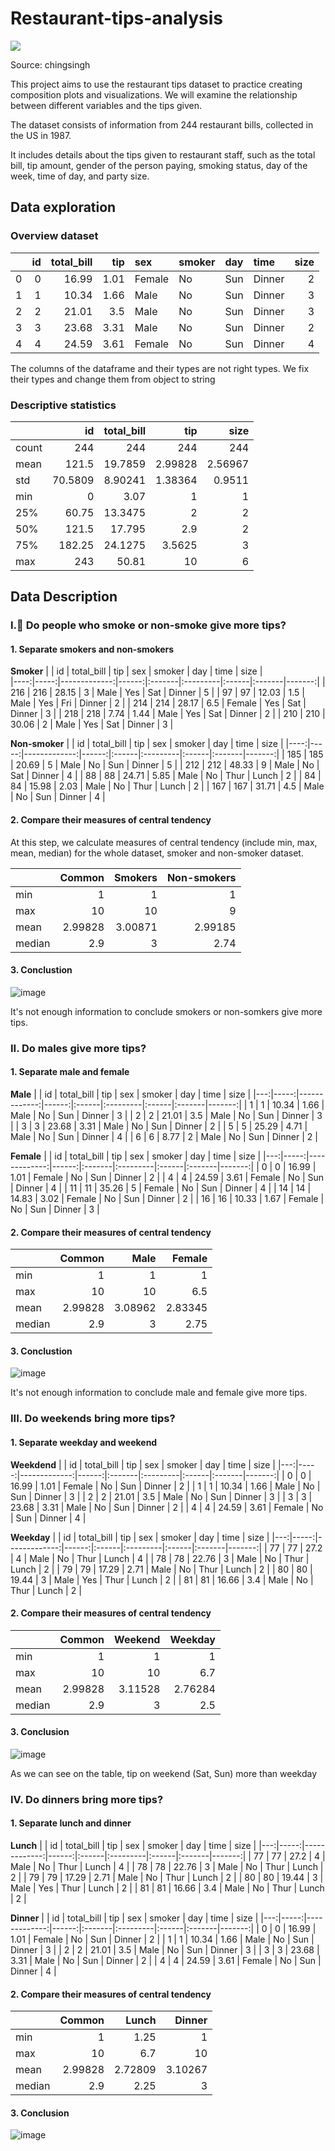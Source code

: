# Restaurant-tips-analysis
![](https://chingsingh.com/wp-content/uploads/2024/02/1706607374966.webp)

Source: chingsingh

This project aims to use the restaurant tips dataset to practice creating composition plots and visualizations. We will examine the relationship between different variables and the tips given.

The dataset consists of information from 244 restaurant bills, collected in the US in 1987.

It includes details about the tips given to restaurant staff, such as the total bill, tip amount, gender of the person paying, smoking status, day of the week, time of day, and party size.

## Data exploration
### Overview dataset

|    |   id |   total_bill |   tip | sex    | smoker   | day   | time   |   size |
|---:|-----:|-------------:|------:|:-------|:---------|:------|:-------|-------:|
|  0 |    0 |        16.99 |  1.01 | Female | No       | Sun   | Dinner |      2 |
|  1 |    1 |        10.34 |  1.66 | Male   | No       | Sun   | Dinner |      3 |
|  2 |    2 |        21.01 |  3.5  | Male   | No       | Sun   | Dinner |      3 |
|  3 |    3 |        23.68 |  3.31 | Male   | No       | Sun   | Dinner |      2 |
|  4 |    4 |        24.59 |  3.61 | Female | No       | Sun   | Dinner |      4 |

The columns of the dataframe and their types are not right types. We fix their types and change them from object to string

### Descriptive statistics

|       |       id |   total_bill |       tip |      size |
|:------|---------:|-------------:|----------:|----------:|
| count | 244      |    244       | 244       | 244       |
| mean  | 121.5    |     19.7859  |   2.99828 |   2.56967 |
| std   |  70.5809 |      8.90241 |   1.38364 |   0.9511  |
| min   |   0      |      3.07    |   1       |   1       |
| 25%   |  60.75   |     13.3475  |   2       |   2       |
| 50%   | 121.5    |     17.795   |   2.9     |   2       |
| 75%   | 182.25   |     24.1275  |   3.5625  |   3       |
| max   | 243      |     50.81    |  10       |   6       |

## Data Description
### I.🚬 Do people who smoke or non-smoke give more tips?
#### 1. Separate smokers and non-smokers

**Smoker**
|     |   id |   total_bill |   tip | sex    | smoker   | day   | time   |   size |  
|----:|-----:|-------------:|------:|:-------|:---------|:------|:-------|-------:|
| 216 |  216 |        28.15 |  3    | Male   | Yes      | Sat   | Dinner |      5 |
|  97 |   97 |        12.03 |  1.5  | Male   | Yes      | Fri   | Dinner |      2 |
| 214 |  214 |        28.17 |  6.5  | Female | Yes      | Sat   | Dinner |      3 |
| 218 |  218 |         7.74 |  1.44 | Male   | Yes      | Sat   | Dinner |      2 |
| 210 |  210 |        30.06 |  2    | Male   | Yes      | Sat   | Dinner |      3 |


**Non-smoker**
|     |   id |   total_bill |   tip | sex   | smoker   | day   | time   |   size |
|----:|-----:|-------------:|------:|:------|:---------|:------|:-------|-------:|
| 185 |  185 |        20.69 |  5    | Male  | No       | Sun   | Dinner |      5 |
| 212 |  212 |        48.33 |  9    | Male  | No       | Sat   | Dinner |      4 |
|  88 |   88 |        24.71 |  5.85 | Male  | No       | Thur  | Lunch  |      2 |
|  84 |   84 |        15.98 |  2.03 | Male  | No       | Thur  | Lunch  |      2 |
| 167 |  167 |        31.71 |  4.5  | Male  | No       | Sun   | Dinner |      4 |


#### 2. Compare their measures of central tendency

At this step, we calculate measures of central tendency (include min, max, mean, median) for the whole dataset, smoker and non-smoker dataset.

|        |   Common |   Smokers |   Non-smokers |
|:-------|---------:|----------:|--------------:|
| min    |  1       |   1       |       1       |
| max    | 10       |  10       |       9       |
| mean   |  2.99828 |   3.00871 |       2.99185 |
| median |  2.9     |   3       |       2.74    |

#### 3. Conclustion
![image](https://github.com/user-attachments/assets/a9453a0e-9d99-4e6e-aa8e-3a0c4afec003)

It's not enough information to conclude smokers or non-somkers give more tips.

### II. Do males give more tips?
#### 1. Separate male and female

**Male**
|    |   id |   total_bill |   tip | sex   | smoker   | day   | time   |   size |
|---:|-----:|-------------:|------:|:------|:---------|:------|:-------|-------:|
|  1 |    1 |        10.34 |  1.66 | Male  | No       | Sun   | Dinner |      3 |
|  2 |    2 |        21.01 |  3.5  | Male  | No       | Sun   | Dinner |      3 |
|  3 |    3 |        23.68 |  3.31 | Male  | No       | Sun   | Dinner |      2 |
|  5 |    5 |        25.29 |  4.71 | Male  | No       | Sun   | Dinner |      4 |
|  6 |    6 |         8.77 |  2    | Male  | No       | Sun   | Dinner |      2 |

**Female**
|    |   id |   total_bill |   tip | sex    | smoker   | day   | time   |   size |
|---:|-----:|-------------:|------:|:-------|:---------|:------|:-------|-------:|
|  0 |    0 |        16.99 |  1.01 | Female | No       | Sun   | Dinner |      2 |
|  4 |    4 |        24.59 |  3.61 | Female | No       | Sun   | Dinner |      4 |
| 11 |   11 |        35.26 |  5    | Female | No       | Sun   | Dinner |      4 |
| 14 |   14 |        14.83 |  3.02 | Female | No       | Sun   | Dinner |      2 |
| 16 |   16 |        10.33 |  1.67 | Female | No       | Sun   | Dinner |      3 |

#### 2. Compare their measures of central tendency

|        |   Common |     Male |   Female |
|:-------|---------:|---------:|---------:|
| min    |  1       |  1       |  1       |
| max    | 10       | 10       |  6.5     |
| mean   |  2.99828 |  3.08962 |  2.83345 |
| median |  2.9     |  3       |  2.75    |

#### 3. Conclustion

![image](https://github.com/user-attachments/assets/65f5fad7-769a-485c-acec-218472f80b8a)

It's not enough information to conclude male and female give more tips.

### III.  Do weekends bring more tips?
#### 1. Separate weekday and weekend

**Weekdend**
|    |   id |   total_bill |   tip | sex    | smoker   | day   | time   |   size |
|---:|-----:|-------------:|------:|:-------|:---------|:------|:-------|-------:|
|  0 |    0 |        16.99 |  1.01 | Female | No       | Sun   | Dinner |      2 |
|  1 |    1 |        10.34 |  1.66 | Male   | No       | Sun   | Dinner |      3 |
|  2 |    2 |        21.01 |  3.5  | Male   | No       | Sun   | Dinner |      3 |
|  3 |    3 |        23.68 |  3.31 | Male   | No       | Sun   | Dinner |      2 |
|  4 |    4 |        24.59 |  3.61 | Female | No       | Sun   | Dinner |      4 |

**Weekday**
|    |   id |   total_bill |   tip | sex   | smoker   | day   | time   |   size |
|---:|-----:|-------------:|------:|:------|:---------|:------|:-------|-------:|
| 77 |   77 |        27.2  |  4    | Male  | No       | Thur  | Lunch  |      4 |
| 78 |   78 |        22.76 |  3    | Male  | No       | Thur  | Lunch  |      2 |
| 79 |   79 |        17.29 |  2.71 | Male  | No       | Thur  | Lunch  |      2 |
| 80 |   80 |        19.44 |  3    | Male  | Yes      | Thur  | Lunch  |      2 |
| 81 |   81 |        16.66 |  3.4  | Male  | No       | Thur  | Lunch  |      2 |

#### 2. Compare their measures of central tendency

|        |   Common |   Weekend |   Weekday |
|:-------|---------:|----------:|----------:|
| min    |  1       |   1       |   1       |
| max    | 10       |  10       |   6.7     |
| mean   |  2.99828 |   3.11528 |   2.76284 |
| median |  2.9     |   3       |   2.5     |

#### 3. Conclusion

![image](https://github.com/user-attachments/assets/ff53b826-4d68-4fe0-9899-677a1b4530e7)

As we can see on the table, tip on weekend (Sat, Sun) more than weekday

### IV.  Do dinners bring more tips?
#### 1. Separate lunch and dinner

**Lunch**
|    |   id |   total_bill |   tip | sex   | smoker   | day   | time   |   size |
|---:|-----:|-------------:|------:|:------|:---------|:------|:-------|-------:|
| 77 |   77 |        27.2  |  4    | Male  | No       | Thur  | Lunch  |      4 |
| 78 |   78 |        22.76 |  3    | Male  | No       | Thur  | Lunch  |      2 |
| 79 |   79 |        17.29 |  2.71 | Male  | No       | Thur  | Lunch  |      2 |
| 80 |   80 |        19.44 |  3    | Male  | Yes      | Thur  | Lunch  |      2 |
| 81 |   81 |        16.66 |  3.4  | Male  | No       | Thur  | Lunch  |      2 |

**Dinner**
|    |   id |   total_bill |   tip | sex    | smoker   | day   | time   |   size |
|---:|-----:|-------------:|------:|:-------|:---------|:------|:-------|-------:|
|  0 |    0 |        16.99 |  1.01 | Female | No       | Sun   | Dinner |      2 |
|  1 |    1 |        10.34 |  1.66 | Male   | No       | Sun   | Dinner |      3 |
|  2 |    2 |        21.01 |  3.5  | Male   | No       | Sun   | Dinner |      3 |
|  3 |    3 |        23.68 |  3.31 | Male   | No       | Sun   | Dinner |      2 |
|  4 |    4 |        24.59 |  3.61 | Female | No       | Sun   | Dinner |      4 |

#### 2. Compare their measures of central tendency

|        |   Common |   Lunch |   Dinner |
|:-------|---------:|--------:|---------:|
| min    |  1       | 1.25    |  1       |
| max    | 10       | 6.7     | 10       |
| mean   |  2.99828 | 2.72809 |  3.10267 |
| median |  2.9     | 2.25    |  3       |

#### 3. Conclusion

![image](https://github.com/user-attachments/assets/c0697c8a-e8f7-4ea2-a9ab-07f0e4a58bc4)


